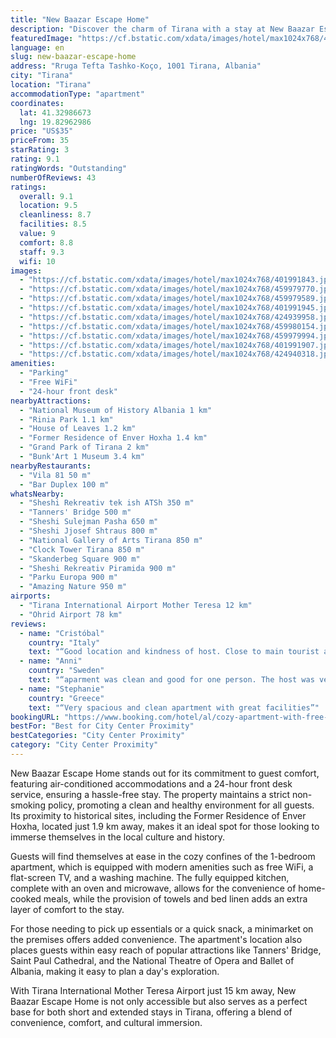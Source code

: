 ```yaml
---
title: "New Baazar Escape Home"
description: "Discover the charm of Tirana with a stay at New Baazar Escape Home, a prime choice for travelers seeking comfort and convenience in the heart of the city."
featuredImage: "https://cf.bstatic.com/xdata/images/hotel/max1024x768/401991843.jpg?k=2f0a56f00b237bdbf8fc0c1d2789cd3ab0ea17a3b2cd06e0708e7b652170b410&o=&hp=1"
language: en
slug: new-baazar-escape-home
address: "Rruga Tefta Tashko-Koço, 1001 Tirana, Albania"
city: "Tirana"
location: "Tirana"
accommodationType: "apartment"
coordinates:
  lat: 41.32986673
  lng: 19.82962986
price: "US$35"
priceFrom: 35
starRating: 3
rating: 9.1
ratingWords: "Outstanding"
numberOfReviews: 43
ratings:
  overall: 9.1
  location: 9.5
  cleanliness: 8.7
  facilities: 8.5
  value: 9
  comfort: 8.8
  staff: 9.3
  wifi: 10
images:
  - "https://cf.bstatic.com/xdata/images/hotel/max1024x768/401991843.jpg?k=2f0a56f00b237bdbf8fc0c1d2789cd3ab0ea17a3b2cd06e0708e7b652170b410&o=&hp=1"
  - "https://cf.bstatic.com/xdata/images/hotel/max1024x768/459979770.jpg?k=27bc86e55f2c10a7ed9dab79650700fd8c653ea33016a85ddee6a6b24128fafc&o=&hp=1"
  - "https://cf.bstatic.com/xdata/images/hotel/max1024x768/459979589.jpg?k=3bc7fa6e7b8e7edd2efd2d13d19bdf19b3b621fe0ae0604898ae2a676cce9d00&o=&hp=1"
  - "https://cf.bstatic.com/xdata/images/hotel/max1024x768/401991945.jpg?k=9364357d5362f31e87597809181a4607d46324d8967bd7ed5dffb93a68db031c&o=&hp=1"
  - "https://cf.bstatic.com/xdata/images/hotel/max1024x768/424939958.jpg?k=8e986d9b5c6770659f19563404fef8413ea9dcaab1f05434e2a3e86fea74d646&o=&hp=1"
  - "https://cf.bstatic.com/xdata/images/hotel/max1024x768/459980154.jpg?k=e83c1e98f75fcc005f94a73d09b6255de39be08e9afe2a6fbe7a3a23726c03ec&o=&hp=1"
  - "https://cf.bstatic.com/xdata/images/hotel/max1024x768/459979994.jpg?k=d1bb54b41dd7e369024647a88dbdf0a0758909f3305a3f76b4556711ffb7da68&o=&hp=1"
  - "https://cf.bstatic.com/xdata/images/hotel/max1024x768/401991907.jpg?k=727a49bb0d73bbbb91d776b948d991900feddf3152c415d5c5f306f00fe8cba1&o=&hp=1"
  - "https://cf.bstatic.com/xdata/images/hotel/max1024x768/424940318.jpg?k=680496b3677324b99fd4b58f7324770282ed9f19da396fdb843e375521c44bc5&o=&hp=1"
amenities:
  - "Parking"
  - "Free WiFi"
  - "24-hour front desk"
nearbyAttractions:
  - "National Museum of History Albania 1 km"
  - "Rinia Park 1.1 km"
  - "House of Leaves 1.2 km"
  - "Former Residence of Enver Hoxha 1.4 km"
  - "Grand Park of Tirana 2 km"
  - "Bunk'Art 1 Museum 3.4 km"
nearbyRestaurants:
  - "Vila 81 50 m"
  - "Bar Duplex 100 m"
whatsNearby:
  - "Sheshi Rekreativ tek ish ATSh 350 m"
  - "Tanners' Bridge 500 m"
  - "Sheshi Sulejman Pasha 650 m"
  - "Sheshi Jjosef Shtraus 800 m"
  - "National Gallery of Arts Tirana 850 m"
  - "Clock Tower Tirana 850 m"
  - "Skanderbeg Square 900 m"
  - "Sheshi Rekreativ Piramida 900 m"
  - "Parku Europa 900 m"
  - "Amazing Nature 950 m"
airports:
  - "Tirana International Airport Mother Teresa 12 km"
  - "Ohrid Airport 78 km"
reviews:
  - name: "Cristóbal"
    country: "Italy"
    text: "“Good location and kindness of host. Close to main tourist attractions (Skanderbeg Square is only 10 minutes walk away).”"
  - name: "Anni"
    country: "Sweden"
    text: "“aparment was clean and good for one person. The host was very clear with directions and ready to help. Overall I enjoyed my stay 😊”"
  - name: "Stephanie"
    country: "Greece"
    text: "“Very spacious and clean apartment with great facilities”"
bookingURL: "https://www.booking.com/hotel/al/cozy-apartment-with-free-parking-on-premises.en-gb.html?aid=8035640"
bestFor: "Best for City Center Proximity"
bestCategories: "City Center Proximity"
category: "City Center Proximity"
---
```


New Baazar Escape Home stands out for its commitment to guest comfort, featuring air-conditioned accommodations and a 24-hour front desk service, ensuring a hassle-free stay. The property maintains a strict non-smoking policy, promoting a clean and healthy environment for all guests. Its proximity to historical sites, including the Former Residence of Enver Hoxha, located just 1.9 km away, makes it an ideal spot for those looking to immerse themselves in the local culture and history.

Guests will find themselves at ease in the cozy confines of the 1-bedroom apartment, which is equipped with modern amenities such as free WiFi, a flat-screen TV, and a washing machine. The fully equipped kitchen, complete with an oven and microwave, allows for the convenience of home-cooked meals, while the provision of towels and bed linen adds an extra layer of comfort to the stay.

For those needing to pick up essentials or a quick snack, a minimarket on the premises offers added convenience. The apartment's location also places guests within easy reach of popular attractions like Tanners' Bridge, Saint Paul Cathedral, and the National Theatre of Opera and Ballet of Albania, making it easy to plan a day's exploration.

With Tirana International Mother Teresa Airport just 15 km away, New Baazar Escape Home is not only accessible but also serves as a perfect base for both short and extended stays in Tirana, offering a blend of convenience, comfort, and cultural immersion.